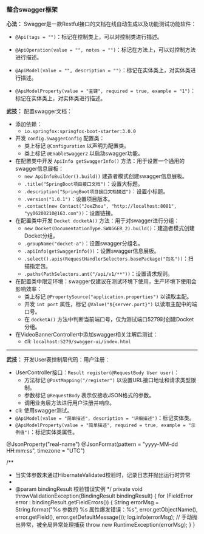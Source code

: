 ### 整合swagger框架

**心法：** Swagger是一款Restful接口的文档在线自动生成以及功能测试功能软件：
- `@Api(tags = "")`：标记在控制类上，可以对控制类进行描述。
- `@ApiOperation(value = "", notes = "")`：标记在方法上，可以对控制方法进行描述。
  
- `@ApiModel(value = "", description = "")`：标记在实体类上，对实体类进行描述。
- `@ApiModelProperty(value = "主键", required = true, example = "1")`：标记在实体类上，对实体类进行描述。

**武技：** 配置swagger文档：
- 添加依赖：
    - `io.springfox:springfox-boot-starter:3.0.0`
- 开发 `config.SwaggerConfig` 配置类：
    - 类上标记 `@Configuration` 以声明为配置类。
    - 类上标记 `@EnableSwagger2` 以启动swagger功能。
- 在配置类中开发 `ApiInfo getSwaggerInfo()` 方法：用于设置一个通用的swagger信息展板：
    - `new ApiInfoBuilder().build()` 建造者模式创建swagger信息展板。
    - `.title("SpringBoot项目接口文档")`：设置大标题。
    - `.description("SpringBoot项目接口文档描述")`：设置小标题。
    - `.version("1.0.1")`：设置项目版本。
    - `.contact(new Contact("JoeZhou", "http://localhost:8081", "yy06200210@163.com"))`：设置链接。
- 在配置类中开发 `Docket docketA()` 方法：用于对swagger进行分组：
    - `new Docket(DocumentationType.SWAGGER_2).build()`：建造者模式创建Docket分组。
    - `.groupName("docket-a")`：设置swagger分组名。
    - `.apiInfo(getSwaggerInfo())`：设置swagger信息展板。
    - `.select().apis(RequestHandlerSelectors.basePackage("包名"))`：扫描指定包。
    - `.paths(PathSelectors.ant("/api/v1/**"))`：设置请求规则。
- 在配置类中限定环境：swagger仅建议在测试环境下使用，生产环境下使用会影响效率：
    - 类上标记 `@PropertySource("application.properties")` 以读取主配。
    - 开发 `int port` 属性，标记 `@Value("${server.port}")` 以读取主配中的端口号。
    - 在 `docketA()` 方法中判断当前端口号，仅为测试端口5279时创建Docket分组。
- 在VideoBannerController中添加swagger相关注解后测试：
    - cli: `localhost:5279/swagger-ui/index.html` 

***************************************

**武技：** 开发User表控制层代码：用户注册：
- UserController接口：`Result register(@RequestBody User user)`：
  - 方法标记 `@PostMapping("/register")` 以设置URL接口地址和请求类型限制。
  - 参数标记 `@RequestBody` 表示仅接收JSON格式的参数。
  - 调用业务层方法进行用户注册并响应。
- cli: 使用swagger测试。
- `@ApiModel(value = "简单描述", description = "详细描述")`：标记实体类。
- `@ApiModelProperty(value = "简单描述", required = true, example = "示例值")`：标记实体类属性。 

@JsonProperty("real-name")
@JsonFormat(pattern = "yyyy-MM-dd HH:mm:ss", timezone = "UTC")




/**
* 当实体参数未通过HibernateValidated校验时，记录日志并抛出运行时异常
*
* @param bindingResult 校验错误实例
*/
private void throwValidationException(BindingResult bindingResult) {
for (FieldError error : bindingResult.getFieldErrors()) {
String errorMsg = String.format("%s 参数的 %s 属性爆发错误：%s",
error.getObjectName(),
error.getField(),
error.getDefaultMessage());
log.info(errorMsg);
// 手动抛出异常，被全局异常处理捕获
throw new RuntimeException(errorMsg);
}
} 
